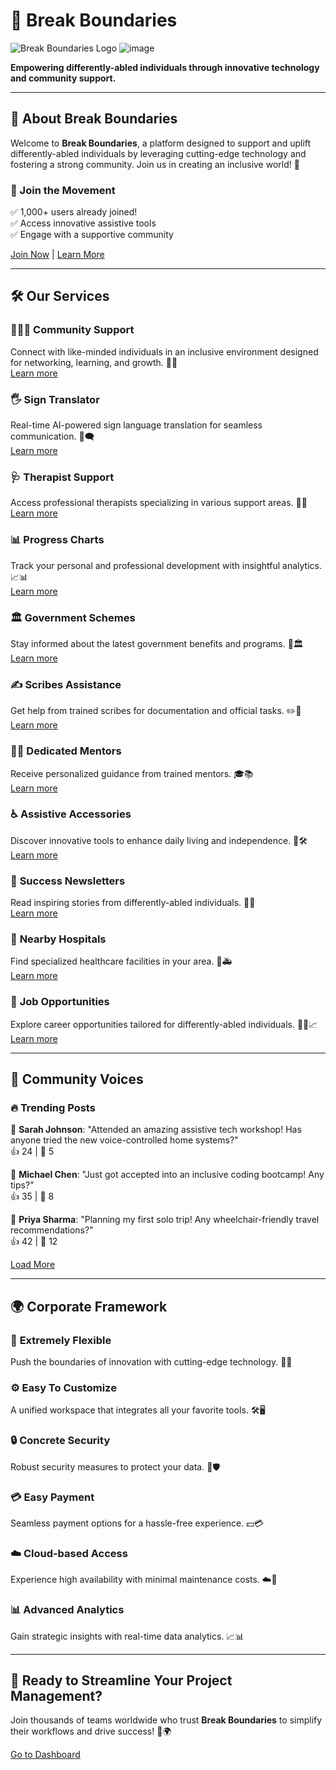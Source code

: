 # 🚀 Break Boundaries

![Break Boundaries Logo](#) 
![image](https://github.com/user-attachments/assets/5ca44f16-d37c-4410-bfd8-48b14558df86)

**Empowering differently-abled individuals through innovative technology and community support.**

---

## 🌟 About Break Boundaries

Welcome to **Break Boundaries**, a platform designed to support and uplift differently-abled individuals by leveraging cutting-edge technology and fostering a strong community. Join us in creating an inclusive world! 💙

### 👥 Join the Movement
✅ 1,000+ users already joined!  
✅ Access innovative assistive tools  
✅ Engage with a supportive community  

[Join Now](#) | [Learn More](#)

---

## 🛠️ Our Services

### 🧑‍🤝‍🧑 **Community Support**
Connect with like-minded individuals in an inclusive environment designed for networking, learning, and growth. 💬🤝  
[Learn more](#)

### 🖐️ **Sign Translator**
Real-time AI-powered sign language translation for seamless communication. 🧠🗨️  
[Learn more](#)

### 🩺 **Therapist Support**
Access professional therapists specializing in various support areas. 🏥💙  
[Learn more](#)

### 📊 **Progress Charts**
Track your personal and professional development with insightful analytics. 📈📊  
[Learn more](#)

### 🏛️ **Government Schemes**
Stay informed about the latest government benefits and programs. 📜🏛️  
[Learn more](#)

### ✍️ **Scribes Assistance**
Get help from trained scribes for documentation and official tasks. ✏️📄  
[Learn more](#)

### 👨‍🏫 **Dedicated Mentors**
Receive personalized guidance from trained mentors. 🎓📚  
[Learn more](#)

### ♿ **Assistive Accessories**
Discover innovative tools to enhance daily living and independence. 🔧🛠️  
[Learn more](#)

### 📰 **Success Newsletters**
Read inspiring stories from differently-abled individuals. 📢✨  
[Learn more](#)

### 🏥 **Nearby Hospitals**
Find specialized healthcare facilities in your area. 🏥🚑  
[Learn more](#)

### 💼 **Job Opportunities**
Explore career opportunities tailored for differently-abled individuals. 👨‍💻📈  
[Learn more](#)

---

## 📢 Community Voices

### 🔥 Trending Posts
📌 **Sarah Johnson**: "Attended an amazing assistive tech workshop! Has anyone tried the new voice-controlled home systems?"  
👍 24 | 💬 5  

📌 **Michael Chen**: "Just got accepted into an inclusive coding bootcamp! Any tips?"  
👍 35 | 💬 8  

📌 **Priya Sharma**: "Planning my first solo trip! Any wheelchair-friendly travel recommendations?"  
👍 42 | 💬 12  

[Load More](#)

---

## 🌍 Corporate Framework

### 🔧 **Extremely Flexible**  
Push the boundaries of innovation with cutting-edge technology. 🚀💡  

### ⚙️ **Easy To Customize**  
A unified workspace that integrates all your favorite tools. 🛠️🖥️  

### 🔒 **Concrete Security**  
Robust security measures to protect your data. 🔐🛡️  

### 💳 **Easy Payment**  
Seamless payment options for a hassle-free experience. 💵💳  

### ☁️ **Cloud-based Access**  
Experience high availability with minimal maintenance costs. ☁️🔄  

### 📊 **Advanced Analytics**  
Gain strategic insights with real-time data analytics. 📈📊  

---

## 🚀 Ready to Streamline Your Project Management?
Join thousands of teams worldwide who trust **Break Boundaries** to simplify their workflows and drive success! 💼🌍

[Go to Dashboard](#)

